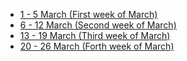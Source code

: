 - [1 - 5 March (First week of March)](05.03.2023.md)
- [6 - 12 March (Second week of March)](12.03.2023.md)
- [13 - 19 March (Third week of March)](19.03.2023.md)
- [20 - 26 March (Forth week of March)](26.03.2023.md)
